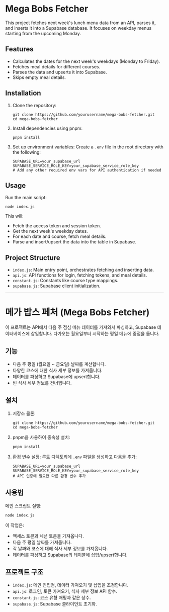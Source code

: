 # Mega Bobs Fetcher

This project fetches next week's lunch menu data from an API, parses it, and inserts it into a Supabase database. It focuses on weekday menus starting from the upcoming Monday.

## Features
- Calculates the dates for the next week's weekdays (Monday to Friday).
- Fetches meal details for different courses.
- Parses the data and upserts it into Supabase.
- Skips empty meal details.

## Installation
1. Clone the repository:
   ```
   git clone https://github.com/yourusername/mega-bobs-fetcher.git
   cd mega-bobs-fetcher
   ```

2. Install dependencies using pnpm:
   ```
   pnpm install
   ```

3. Set up environment variables:
   Create a `.env` file in the root directory with the following:
   ```
   SUPABASE_URL=your_supabase_url
   SUPABASE_SERVICE_ROLE_KEY=your_supabase_service_role_key
   # Add any other required env vars for API authentication if needed
   ```

## Usage
Run the main script:
```
node index.js
```

This will:
- Fetch the access token and session token.
- Get the next week's weekday dates.
- For each date and course, fetch meal details.
- Parse and insert/upsert the data into the table in Supabase.

## Project Structure
- `index.js`: Main entry point, orchestrates fetching and inserting data.
- `api.js`: API functions for login, fetching tokens, and meal details.
- `constant.js`: Constants like course type mappings.
- `supabase.js`: Supabase client initialization.

---

# 메가 밥스 페처 (Mega Bobs Fetcher)

이 프로젝트는 API에서 다음 주 점심 메뉴 데이터를 가져와서 파싱하고, Supabase 데이터베이스에 삽입합니다. 다가오는 월요일부터 시작하는 평일 메뉴에 중점을 둡니다.

## 기능
- 다음 주 평일 (월요일 ~ 금요일) 날짜를 계산합니다.
- 다양한 코스에 대한 식사 세부 정보를 가져옵니다.
- 데이터를 파싱하고 Supabase에 upsert합니다.
- 빈 식사 세부 정보를 건너뜁니다.

## 설치
1. 저장소 클론:
   ```
   git clone https://github.com/yourusername/mega-bobs-fetcher.git
   cd mega-bobs-fetcher
   ```

2. pnpm을 사용하여 종속성 설치:
   ```
   pnpm install
   ```

3. 환경 변수 설정:
   루트 디렉토리에 `.env` 파일을 생성하고 다음을 추가:
   ```
   SUPABASE_URL=your_supabase_url
   SUPABASE_SERVICE_ROLE_KEY=your_supabase_service_role_key
   # API 인증에 필요한 다른 환경 변수 추가
   ```

## 사용법
메인 스크립트 실행:
```
node index.js
```

이 작업은:
- 액세스 토큰과 세션 토큰을 가져옵니다.
- 다음 주 평일 날짜를 가져옵니다.
- 각 날짜와 코스에 대해 식사 세부 정보를 가져옵니다.
- 데이터를 파싱하고 Supabase의 테이블에 삽입/upsert합니다.

## 프로젝트 구조
- `index.js`: 메인 진입점, 데이터 가져오기 및 삽입을 조정합니다.
- `api.js`: 로그인, 토큰 가져오기, 식사 세부 정보 API 함수.
- `constant.js`: 코스 유형 매핑과 같은 상수.
- `supabase.js`: Supabase 클라이언트 초기화.
